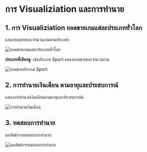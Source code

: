 # การ Visualiziation และการทำนาย

## 1. การ Visualiziation ยอดขายเกมแต่ละประเภททั่วโลก

แสดงยอดขายและจำนวนเกมตามประเภท:

![ยอดขายเกมแต่ละประเภททั่วโลก](https://github.com/user-attachments/assets/7a9d316b-8bab-48c2-8ce6-e4b3089b0f82)

**ประเภทที่เลือกดู**: เช่นประเภท Sport แสดงยอดขายและจำนวนเกม

![ยอดขายประเภท Sport](https://github.com/user-attachments/assets/3ae8e9e7-fb4b-408a-b568-036ee40e9149)

## 2. การทำนายเงินเดือน ตามอายุและประสบการณ์

แสดงการทำนายเงินเดือนตามอายุและประสบการณ์:

![การทำนายเงินเดือน](https://github.com/user-attachments/assets/fc7ee594-b755-4a0f-a2f5-685aecf3c3a9)

## 3. ทดสอบการทำนาย

ผลลัพธ์การทดสอบการทำนาย:

![ผลลัพธ์การทดสอบการทำนาย](https://github.com/user-attachments/assets/89c1fe4f-44c6-4f84-afe6-f21d18587a10)

